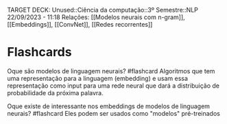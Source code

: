 TARGET DECK: Unused::Ciência da computação::3º Semestre::NLP
22/09/2023 - 11:18
Relações: [[Modelos neurais com n-gram]], [[Embeddings]], [[ConvNet]], [[Redes recorrentes]]
# Flashcards

Oque são modelos de linguagem neurais? #flashcard 
Algoritmos que tem uma representação para a linguagem (embedding) e usam essa representação
como input para uma rede neural que dará a distribuição de probabilidade da próxima palavra.
<!--ID: 1695392373471-->

Oque existe de interessante nos embeddings de modelos de linguagem neurais? #flashcard 
Eles podem ser usados como "modelos" pré-treinados
<!--ID: 1695393565909-->
